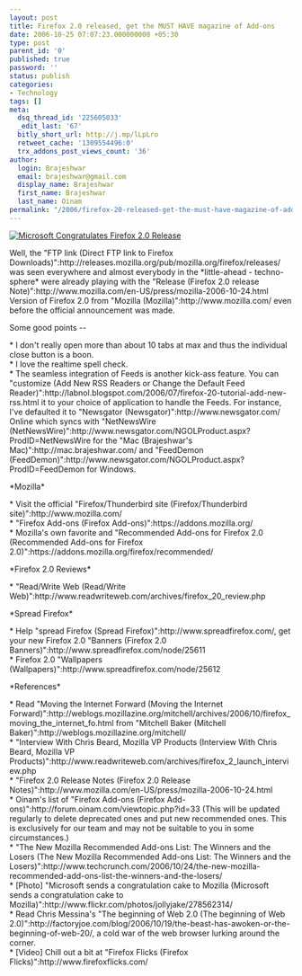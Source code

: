 ```yaml
---
layout: post
title: Firefox 2.0 released, get the MUST HAVE magazine of Add-ons
date: 2006-10-25 07:07:23.000000000 +05:30
type: post
parent_id: '0'
published: true
password: ''
status: publish
categories:
- Technology
tags: []
meta:
  dsq_thread_id: '225605033'
  _edit_last: '67'
  bitly_short_url: http://j.mp/lLpLro
  retweet_cache: '1309554496:0'
  trx_addons_post_views_count: '36'
author:
  login: Brajeshwar
  email: brajeshwar@gmail.com
  display_name: Brajeshwar
  first_name: Brajeshwar
  last_name: Oinam
permalink: "/2006/firefox-20-released-get-the-must-have-magazine-of-add-ons/"
---
```

<p><a href="http://www.flickr.com/photos/jollyjake/278562314/"><img src="/static/2006/10/Microsoft-internet-explorer-cake-firefox.jpg" alt="Microsoft Congratulates Firefox 2.0 Release" /></a></p>
<p>Well, the "FTP link (Direct FTP link to Firefox Downloads)":http://releases.mozilla.org/pub/mozilla.org/firefox/releases/ was seen everywhere and almost everybody in the *little-ahead - techno-sphere* were already playing with the "Release (Firefox 2.0 release Note)":http://www.mozilla.com/en-US/press/mozilla-2006-10-24.html Version of Firefox 2.0 from "Mozilla (Mozilla)":http://www.mozilla.com/ even before the official announcement was made.</p>
<p>Some good points  --</p>
<p>* I don't really open more than about 10 tabs at max and thus the individual close button is a boon.<br />
* I love the realtime spell check.<br />
* The seamless integration of Feeds is another kick-ass feature. You can "customize (Add New RSS Readers or Change the Default Feed Reader)":http://labnol.blogspot.com/2006/07/firefox-20-tutorial-add-new-rss.html it to your choice of application to handle the Feeds. For instance, I've defaulted it to "Newsgator (Newsgator)":http://www.newsgator.com/ Online which syncs with "NetNewsWire (NetNewsWire)":http://www.newsgator.com/NGOLProduct.aspx?ProdID=NetNewsWire for the "Mac (Brajeshwar's Mac)":http://mac.brajeshwar.com/ and "FeedDemon (FeedDemon)":http://www.newsgator.com/NGOLProduct.aspx?ProdID=FeedDemon for Windows.</p>
<p>*Mozilla*</p>
<p>* Visit the official "Firefox/Thunderbird site (Firefox/Thunderbird site)":http://www.mozilla.com/<br />
* "Firefox Add-ons (Firefox Add-ons)":https://addons.mozilla.org/<br />
* Mozilla's own favorite and "Recommended Add-ons for Firefox 2.0 (Recommended Add-ons for Firefox 2.0)":https://addons.mozilla.org/firefox/recommended/</p>
<p>*Firefox 2.0 Reviews*</p>
<p>* "Read/Write Web (Read/Write Web)":http://www.readwriteweb.com/archives/firefox_20_review.php</p>
<p>*Spread Firefox*</p>
<p>* Help "spread Firefox (Spread Firefox)":http://www.spreadfirefox.com/, get your new Firefox 2.0 "Banners (Firefox 2.0 Banners)":http://www.spreadfirefox.com/node/25611<br />
* Firefox 2.0 "Wallpapers (Wallpapers)":http://www.spreadfirefox.com/node/25612</p>
<p>*References*</p>
<p>* Read "Moving the Internet Forward (Moving the Internet Forward)":http://weblogs.mozillazine.org/mitchell/archives/2006/10/firefox_moving_the_internet_fo.html from "Mitchell Baker (Mitchell Baker)":http://weblogs.mozillazine.org/mitchell/<br />
* "Interview With Chris Beard, Mozilla VP Products (Interview With Chris Beard, Mozilla VP Products)":http://www.readwriteweb.com/archives/firefox_2_launch_interview.php<br />
* "Firefox 2.0 Release Notes (Firefox 2.0 Release Notes)":http://www.mozilla.com/en-US/press/mozilla-2006-10-24.html<br />
* Oinam's list of "Firefox Add-ons (Firefox Add-ons)":http://forum.oinam.com/viewtopic.php?id=33 (This will be updated regularly to delete deprecated ones and put new recommended ones. This is exclusively for our team and may not be suitable to you in some circumstances.)<br />
* "The New Mozilla Recommended Add-ons List: The Winners and the Losers (The New Mozilla Recommended Add-ons List: The Winners and the Losers)":http://www.techcrunch.com/2006/10/24/the-new-mozilla-recommended-add-ons-list-the-winners-and-the-losers/<br />
* [Photo] "Microsoft sends a congratulation cake to Mozilla (Microsoft sends a congratulation cake to Mozilla)":http://www.flickr.com/photos/jollyjake/278562314/<br />
* Read Chris Messina's "The beginning of Web 2.0 (The beginning of Web 2.0)":http://factoryjoe.com/blog/2006/10/19/the-beast-has-awoken-or-the-beginning-of-web-20/, a cold war of the web browser lurking around the corner.<br />
* [Video] Chill out a bit at "Firefox Flicks (Firefox Flicks)":http://www.firefoxflicks.com/</p>
